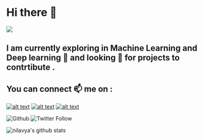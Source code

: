 # Hi there 👋
<p><img src= https://images.unsplash.com/photo-1535551951406-a19828b0a76b?ixlib=rb-1.2.1&ixid=eyJhcHBfaWQiOjEyMDd9&auto=format&fit=crop&w=500&q=60> </p>

## I am currently exploring in Machine Learning and Deep learning 🔭 and looking :eyes: for projects to contrtibute .



## You can connect 📫 me on : 
[![alt text][1.1]][1]
[![alt text][2.1]][2]
[![alt text][6.1]][6]



<!-- links to social media icons -->
<!-- no need to change these -->

<!-- icons with padding -->

[1.1]: http://i.imgur.com/tXSoThF.png (twitter )
[2.1]: http://i.imgur.com/P3YfQoD.png (facebook )
[6.1]: http://i.imgur.com/0o48UoR.png (github )



<!-- links to your social media accounts -->
<!-- update these accordingly -->

[1]: https://twitter.com/Nilavya1
[2]: https://www.facebook.com/nilavya.das.1
[6]: https://github.com/nilavya2000
<!-- Please don't remove this: Grab your social icons from https://github.com/carlsednaoui/gitsocial -->

![Github](https://img.shields.io/github/followers/nilavya2000?style=social) ![Twitter Follow](https://img.shields.io/twitter/follow/Nilavya1?style=social)

![nilavya's github stats](https://github-readme-stats.vercel.app/api?username=nilavya2000&hide=["issues"])


<!--
**nilavya2000/nilavya2000** is a ✨ _special_ ✨ repository because its `README.md` (this file) appears on your GitHub profile.

Here are some ideas to get you started:

- 🔭 I’m currently working on ...
- 🌱 I’m currently learning ...
- 👯 I’m looking to collaborate on ...
- 🤔 I’m looking for help with ...
- 💬 Ask me about ...
- 📫 How to reach me: ...
- 😄 Pronouns: ...
- ⚡ Fun fact: ...
-->
